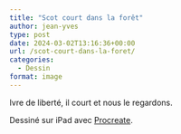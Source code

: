 ```yaml
---
title: "Scot court dans la forêt"
author: jean-yves
type: post
date: 2024-03-02T13:16:36+00:00
url: /scot-court-dans-la-foret/
categories:
  - Dessin
format: image
---
```

Ivre de liberté, il court et nous le regardons.

Dessiné sur iPad avec [Procreate](https://procreate.com/).